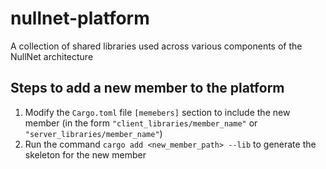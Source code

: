 # nullnet-platform
A collection of shared libraries used across various components of the NullNet architecture

## Steps to add a new member to the platform
1. Modify the `Cargo.toml` file `[memebers]` section to include the new member (in the form `"client_libraries/member_name"` or `"server_libraries/member_name"`)
2. Run the command `cargo add <new_member_path> --lib` to generate the skeleton for the new member

